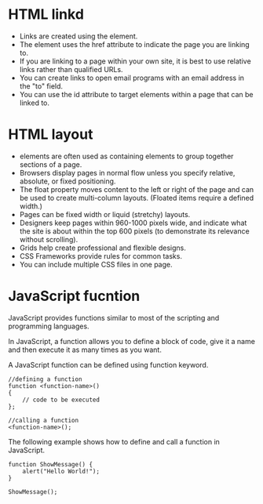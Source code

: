 # HTML linkd 

* Links are created using the <a> element.
* The <a> element uses the href attribute to indicate the page you are linking to.
* If you are linking to a page within your own site, it is best to use relative links rather than qualified URLs.
* You can create links to open email programs with an email address in the "to" field.
* You can use the id attribute to target elements within a page that can be linked to.

# HTML layout 

* <div> elements are often used as containing elements to group together sections of a page.
* Browsers display pages in normal flow unless you specify relative, absolute, or fixed positioning.
* The float property moves content to the left or right of the page and can be used to create multi-column layouts. (Floated items require a defined width.)
* Pages can be fixed width or liquid (stretchy) layouts.
* Designers keep pages within 960-1000 pixels wide, and indicate what the site is about within the top 600 pixels (to demonstrate its relevance without scrolling).
* Grids help create professional and flexible designs.
* CSS Frameworks provide rules for common tasks.
* You can include multiple CSS files in one page.  


# JavaScript fucntion 

JavaScript provides functions similar to most of the scripting and programming languages.

In JavaScript, a function allows you to define a block of code, give it a name and then execute it as many times as you want.

A JavaScript function can be defined using function keyword.

```
//defining a function
function <function-name>()
{
    // code to be executed
};

//calling a function
<function-name>();
```

The following example shows how to define and call a function in JavaScript.

```
function ShowMessage() {
    alert("Hello World!");
}

ShowMessage();
```